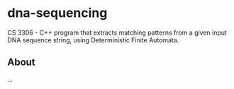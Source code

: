 # dna-sequencing
CS 3306 - C++ program that extracts matching patterns from a given input DNA sequence string, using Deterministic Finite Automata.

## About 
...
